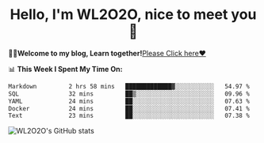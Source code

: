 <h1 align = "center">Hello, I'm WL2O2O, nice to meet you 👋</h1>

🧑‍💻**Welcome to my blog, Learn together!**[Please Click here❤️](https://wl2o2o.github.io)

📊 **This Week I Spent My Time On:**
<!--START_SECTION:waka-->

```txt
Markdown         2 hrs 58 mins   █████████████▓░░░░░░░░░░░   54.97 %
SQL              32 mins         ██▒░░░░░░░░░░░░░░░░░░░░░░   09.96 %
YAML             24 mins         ██░░░░░░░░░░░░░░░░░░░░░░░   07.63 %
Docker           24 mins         ██░░░░░░░░░░░░░░░░░░░░░░░   07.41 %
Text             23 mins         ██░░░░░░░░░░░░░░░░░░░░░░░   07.38 %
```

<!--END_SECTION:waka-->

![WL2O2O's GitHub stats](https://github-readme-stats.vercel.app/api?username=wl2o2o&show_icons=true)


<!--
**WL2O2O/WL2O2O** is a ✨ _special_ ✨ repository because its `README.md` (this file) appears on your GitHub profile.

Here are some ideas to get you started:

- 🔭 I’m currently working on ...
- 🌱 I’m currently learning ...
- 👯 I’m looking to collaborate on ...
- 🤔 I’m looking for help with ...
- 💬 Ask me about ...
- 📫 How to reach me: ...
- 😄 Pronouns: ...
- ⚡ Fun fact: ...
-->
